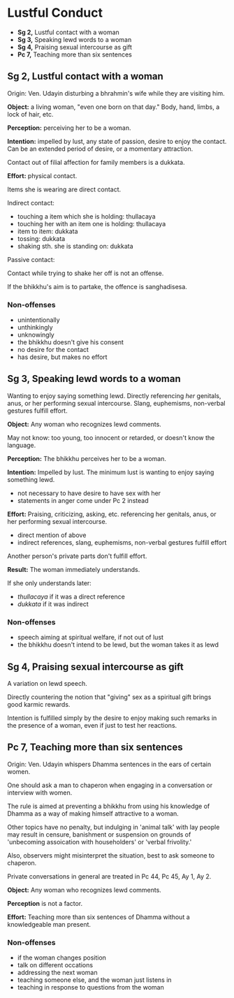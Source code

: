 # Lustful Conduct

- **Sg 2,** Lustful contact with a woman
- **Sg 3,** Speaking lewd words to a woman
- **Sg 4,** Praising sexual intercourse as gift
- **Pc 7,** Teaching more than six sentences

## Sg 2, Lustful contact with a woman

<!-- latex
\begin{multicols}{2}
-->

Origin: Ven. Udayin disturbing a bhrahmin's wife while they are visiting
him.

**Object:** a living woman, "even one born on that day." Body, hand,
limbs, a lock of hair, etc.

**Perception:** perceiving her to be a woman.

**Intention:** impelled by lust, any state of passion, desire to enjoy
the contact. Can be an extended period of desire, or a momentary
attraction.

Contact out of filial affection for family members is a dukkata.

**Effort:** physical contact.

Items she is wearing are direct contact.

Indirect contact:

-   touching a item which she is holding: thullacaya
-   touching her with an item one is holding: thullacaya
-   item to item: dukkata
-   tossing: dukkata
-   shaking sth. she is standing on: dukkata

Passive contact:

Contact while trying to shake her off is not an offense.

If the bhikkhu's aim is to partake, the offence is sanghadisesa.

### Non-offenses

-   unintentionally
-   unthinkingly
-   unknowingly
-   the bhikkhu doesn't give his consent
-   no desire for the contact
-   has desire, but makes no effort

<!-- latex
\end{multicols}
-->

## Sg 3, Speaking lewd words to a woman

<!-- latex
\begin{multicols}{2}
-->

Wanting to enjoy saying something lewd. Directly referencing *her*
genitals, anus, or her performing sexual intercourse. Slang, euphemisms,
non-verbal gestures fulfill effort.

**Object:** Any woman who recognizes lewd comments.

May not know: too young, too innocent or retarded, or doesn't know the
language.

**Perception:** The bhikkhu perceives her to be a woman.

**Intention:** Impelled by lust. The minimum lust is wanting to enjoy
saying something lewd.

-   not necessary to have desire to have sex with her
-   statements in anger come under Pc 2 instead

**Effort:** Praising, criticizing, asking, etc. referencing her
genitals, anus, or her performing sexual intercourse.

-   direct mention of above
-   indirect references, slang, euphemisms, non-verbal gestures fulfill
    effort

Another person's private parts don't fulfill effort.

**Result:** The woman immediately understands.

If she only understands later:

-   *thullacaya* if it was a direct reference
-   *dukkata* if it was indirect

### Non-offenses

-   speech aiming at spiritual welfare, if not out of lust
-   the bhikkhu doesn't intend to be lewd, but the woman takes it as
    lewd

<!-- latex
\end{multicols}
-->

## Sg 4, Praising sexual intercourse as gift

A variation on lewd speech.

Directly countering the notion that "giving" sex as a spiritual gift
brings good karmic rewards.

Intention is fulfilled simply by the desire to enjoy making such remarks
in the presence of a woman, even if just to test her reactions.

## Pc 7, Teaching more than six sentences

<!-- latex
\begin{multicols}{2}
-->

Origin: Ven. Udayin whispers Dhamma sentences in the ears of certain
women.

One should ask a man to chaperon when engaging in a conversation or
interview with women.

The rule is aimed at preventing a bhikkhu from using his knowledge of
Dhamma as a way of making himself attractive to a woman.

Other topics have no penalty, but indulging in 'animal talk' with lay
people may result in censure, banishment or suspension on grounds of
'unbecoming assoication with householders' or 'verbal frivolity.'

Also, observers might misinterpret the situation, best to ask someone to
chaperon.

Private conversations in general are treated in Pc 44, Pc 45, Ay 1, Ay
2.

**Object:** Any woman who recognizes lewd comments.

**Perception** is not a factor.

**Effort:** Teaching more than six sentences of Dhamma without a
knowledgeable man present.

### Non-offenses

-   if the woman changes position
-   talk on different occations
-   addressing the next woman
-   teaching someone else, and the woman just listens in
-   teaching in response to questions from the woman

<!-- latex
\end{multicols}
-->
